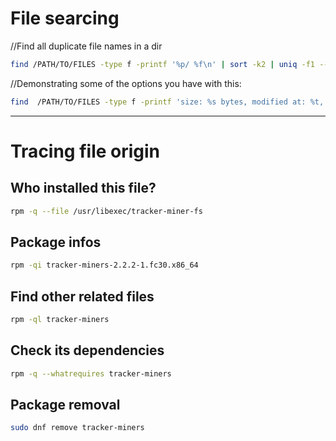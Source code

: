 # File searcing

//Find all duplicate file names in a dir
```bash
find /PATH/TO/FILES -type f -printf '%p/ %f\n' | sort -k2 | uniq -f1 --all-repeated=separate
```

//Demonstrating some of the options you have with this:
```bash
find  /PATH/TO/FILES -type f -printf 'size: %s bytes, modified at: %t, path: %h/, file name: %f\n' | sort -k15 | uniq -f14 --all-repeated=prepend
```

---

# Tracing file origin

## Who installed this file?
```bash
rpm -q --file /usr/libexec/tracker-miner-fs
```

## Package infos
```bash
rpm -qi tracker-miners-2.2.2-1.fc30.x86_64
```

## Find other related files
```bash
rpm -ql tracker-miners
```

## Check its dependencies
```bash
rpm -q --whatrequires tracker-miners
```

## Package removal
```bash
sudo dnf remove tracker-miners
```

